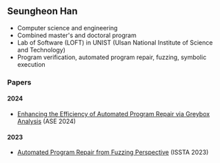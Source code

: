 ## Seungheon Han
- Computer science and engineering
- Combined master's and doctoral program
- Lab of Software (LOFT) in UNIST (Ulsan National Institute of Science and Technology)
- Program verification, automated program repair, fuzzing, symbolic execution

### Papers
#### 2024
- [Enhancing the Efficiency of Automated Program Repair via Greybox Analysis](https://dl.acm.org/doi/10.1145/3691620.3695602) (ASE 2024)

#### 2023
- [Automated Program Repair from Fuzzing Perspective](https://dl.acm.org/doi/10.1145/3597926.3598101) (ISSTA 2023)